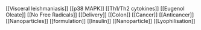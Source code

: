 [[Visceral leishmaniasis]]
[[p38 MAPK]]
[[Th1/Th2 cytokines]]
[[Eugenol Oleate]]
[[No Free Radicals]]
[[Delivery]]
[[Colon]]
[[Cancer]]
[[Anticancer]]
[[Nanoparticles]]
[[formulation]]
[[Insulin]]
[[Nanoparticle]]
[[Lyophilisation]]
